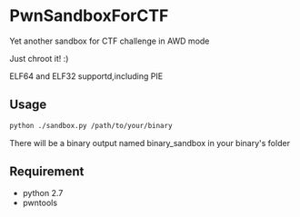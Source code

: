 # PwnSandboxForCTF
Yet another sandbox for CTF challenge in AWD mode

Just chroot it! :)

ELF64 and ELF32 supportd,including PIE

## Usage

```bash
python ./sandbox.py /path/to/your/binary
```
There will be a binary output named binary_sandbox in your binary's folder

## Requirement

* python 2.7
* pwntools

